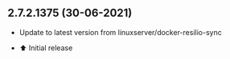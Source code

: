 
## 2.7.2.1375 (30-06-2021)
- Update to latest version from linuxserver/docker-resilio-sync

- :arrow_up: Initial release
